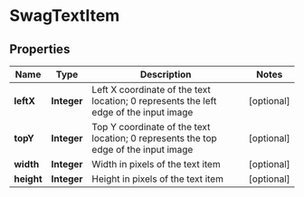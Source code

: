 
# SwagTextItem

## Properties
Name | Type | Description | Notes
------------ | ------------- | ------------- | -------------
**leftX** | **Integer** | Left X coordinate of the text location; 0 represents the left edge of the input image |  [optional]
**topY** | **Integer** | Top Y coordinate of the text location; 0 represents the top edge of the input image |  [optional]
**width** | **Integer** | Width in pixels of the text item |  [optional]
**height** | **Integer** | Height in pixels of the text item |  [optional]



